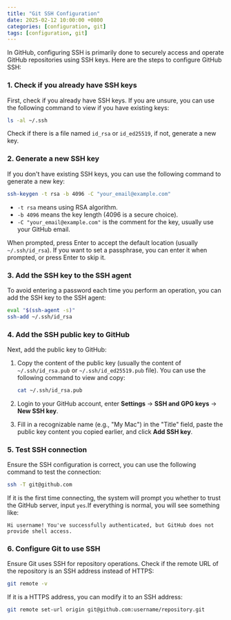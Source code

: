 ```yaml
---
title: "Git SSH Configuration"
date: 2025-02-12 10:00:00 +0800
categories: [configuration, git]
tags: [configuration, git]
---
```


In GitHub, configuring SSH is primarily done to securely access and operate GitHub repositories using SSH keys. Here are the steps to configure GitHub SSH:

### 1. Check if you already have SSH keys
First, check if you already have SSH keys. If you are unsure, you can use the following command to view if you have existing keys:

```bash
ls -al ~/.ssh
```

Check if there is a file named `id_rsa` or `id_ed25519`, if not, generate a new key.

### 2. Generate a new SSH key
If you don't have existing SSH keys, you can use the following command to generate a new key:

```bash
ssh-keygen -t rsa -b 4096 -C "your_email@example.com"
```

- `-t rsa` means using RSA algorithm.
- `-b 4096` means the key length (4096 is a secure choice).
- `-C "your_email@example.com"` is the comment for the key, usually use your GitHub email.

When prompted, press Enter to accept the default location (usually `~/.ssh/id_rsa`). If you want to set a passphrase, you can enter it when prompted, or press Enter to skip it.

### 3. Add the SSH key to the SSH agent
To avoid entering a password each time you perform an operation, you can add the SSH key to the SSH agent:

```bash
eval "$(ssh-agent -s)"
ssh-add ~/.ssh/id_rsa
```

### 4. Add the SSH public key to GitHub
Next, add the public key to GitHub:

1. Copy the content of the public key (usually the content of `~/.ssh/id_rsa.pub` or `~/.ssh/id_ed25519.pub` file). You can use the following command to view and copy:

   ```bash
   cat ~/.ssh/id_rsa.pub
   ```

2. Login to your GitHub account, enter **Settings** -> **SSH and GPG keys** -> **New SSH key**.
3. Fill in a recognizable name (e.g., "My Mac") in the "Title" field, paste the public key content you copied earlier, and click **Add SSH key**.

### 5. Test SSH connection
Ensure the SSH configuration is correct, you can use the following command to test the connection:

```bash
ssh -T git@github.com
```

If it is the first time connecting, the system will prompt you whether to trust the GitHub server, input `yes`.If everything is normal, you will see something like:

```
Hi username! You've successfully authenticated, but GitHub does not provide shell access.
```

### 6. Configure Git to use SSH
Ensure Git uses SSH for repository operations. Check if the remote URL of the repository is an SSH address instead of HTTPS:

```bash
git remote -v
```

If it is a HTTPS address, you can modify it to an SSH address:

```bash
git remote set-url origin git@github.com:username/repository.git
```




